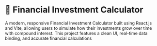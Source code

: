 <h1>💸 Financial Investment Calculator</h1>
A modern, responsive Financial Investment Calculator built using React.js and Vite, allowing users to simulate how their investments grow over time with compound interest. This project features a clean UI, real-time data binding, and accurate financial calculations
